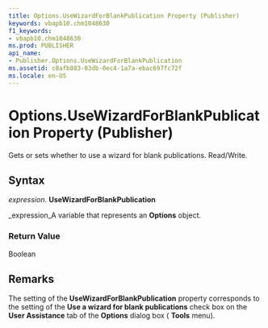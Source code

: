 ```yaml
---
title: Options.UseWizardForBlankPublication Property (Publisher)
keywords: vbapb10.chm1048630
f1_keywords:
- vbapb10.chm1048630
ms.prod: PUBLISHER
api_name:
- Publisher.Options.UseWizardForBlankPublication
ms.assetid: c8afb883-03db-0ec4-1a7a-ebac697fc72f
ms.locale: en-US
---
```



# Options.UseWizardForBlankPublication Property (Publisher)

Gets or sets whether to use a wizard for blank publications. Read/Write.


## Syntax

 _expression_. **UseWizardForBlankPublication**

 _expression_A variable that represents an  **Options** object.


### Return Value

Boolean


## Remarks

The setting of the  **UseWizardForBlankPublication** property corresponds to the setting of the **Use a wizard for blank publications** check box on the **User Assistance** tab of the **Options** dialog box ( **Tools** menu).


